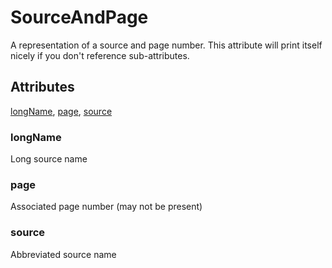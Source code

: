 # SourceAndPage

A representation of a source and page number. This attribute will print
itself nicely if you don't reference sub-attributes.

## Attributes

[longName](#longname), [page](#page), [source](#source)


### longName

Long source name

### page

Associated page number (may not be present)

### source

Abbreviated source name
